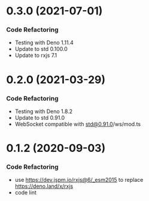 # 0.3.0 (2021-07-01)

### Code Refactoring

* Testing with Deno 1.11.4
* Update to std 0.100.0
* Update to rxjs 7.1

# 0.2.0 (2021-03-29)

### Code Refactoring

* Testing with Deno 1.8.2
* Update to std 0.91.0
* WebSocket compatible with std@0.91.0/ws/mod.ts

# 0.1.2 (2020-09-03)

### Code Refactoring

* use https://dev.jspm.io/rxjs@6/_esm2015 to replace https://deno.land/x/rxjs
* code lint
